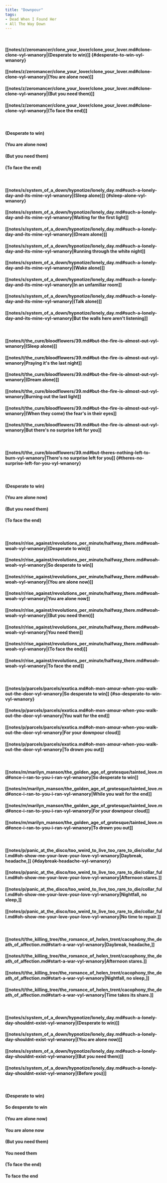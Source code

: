 ```yaml
---
title: "Downpour"
tags:
- Dead When I Found Her
- All The Way Down
---
```

&nbsp;
#### [[notes/z/zeromancer/clone_your_lover/clone_your_lover.md#clone-clone-vyl-wnanory|(Desperate to win)]] {#desperate-to-win-vyl-wnanory}
#### [[notes/z/zeromancer/clone_your_lover/clone_your_lover.md#clone-clone-vyl-wnanory|(You are alone now)]]
#### [[notes/z/zeromancer/clone_your_lover/clone_your_lover.md#clone-clone-vyl-wnanory|(But you need them)]]
#### [[notes/z/zeromancer/clone_your_lover/clone_your_lover.md#clone-clone-vyl-wnanory|(To face the end)]]
&nbsp;
#### (Desperate to win)
#### (You are alone now)
#### (But you need them)
#### (To face the end)
&nbsp;
#### [[notes/s/system_of_a_down/hypnotize/lonely_day.md#such-a-lonely-day-and-its-mine-vyl-wnanory|(Sleep alone)]] {#sleep-alone-vyl-wnanory}
#### [[notes/s/system_of_a_down/hypnotize/lonely_day.md#such-a-lonely-day-and-its-mine-vyl-wnanory|Waiting for the first light]]
#### [[notes/s/system_of_a_down/hypnotize/lonely_day.md#such-a-lonely-day-and-its-mine-vyl-wnanory|(Dream alone)]]
#### [[notes/s/system_of_a_down/hypnotize/lonely_day.md#such-a-lonely-day-and-its-mine-vyl-wnanory|Running through the white night]]
#### [[notes/s/system_of_a_down/hypnotize/lonely_day.md#such-a-lonely-day-and-its-mine-vyl-wnanory|(Wake alone)]]
#### [[notes/s/system_of_a_down/hypnotize/lonely_day.md#such-a-lonely-day-and-its-mine-vyl-wnanory|In an unfamiliar room]]
#### [[notes/s/system_of_a_down/hypnotize/lonely_day.md#such-a-lonely-day-and-its-mine-vyl-wnanory|(Talk alone)]]
#### [[notes/s/system_of_a_down/hypnotize/lonely_day.md#such-a-lonely-day-and-its-mine-vyl-wnanory|But the walls here aren't listening]]
&nbsp;
#### [[notes/t/the_cure/bloodflowers/39.md#but-the-fire-is-almost-out-vyl-wnanory|(Sleep alone)]]
#### [[notes/t/the_cure/bloodflowers/39.md#but-the-fire-is-almost-out-vyl-wnanory|Praying it's the last night]]
#### [[notes/t/the_cure/bloodflowers/39.md#but-the-fire-is-almost-out-vyl-wnanory|(Dream alone)]]
#### [[notes/t/the_cure/bloodflowers/39.md#but-the-fire-is-almost-out-vyl-wnanory|Burning out the last light]]
#### [[notes/t/the_cure/bloodflowers/39.md#but-the-fire-is-almost-out-vyl-wnanory|(When they come) the fear's in their eyes]]
#### [[notes/t/the_cure/bloodflowers/39.md#but-the-fire-is-almost-out-vyl-wnanory|But there's no surprise left for you]]
&nbsp;
#### [[notes/t/the_cure/bloodflowers/39.md#but-theres-nothing-left-to-burn-vyl-wnanory|There's no surprise left for you]] {#theres-no-surprise-left-for-you-vyl-wnanory}
&nbsp;
#### (Desperate to win)
#### (You are alone now)
#### (But you need them)
#### (To face the end)
&nbsp;
#### [[notes/r/rise_against/revolutions_per_minute/halfway_there.md#woah-woah-vyl-wnanory|(Desperate to win)]]
#### [[notes/r/rise_against/revolutions_per_minute/halfway_there.md#woah-woah-vyl-wnanory|So desperate to win]]
#### [[notes/r/rise_against/revolutions_per_minute/halfway_there.md#woah-woah-vyl-wnanory|(You are alone now)]]
#### [[notes/r/rise_against/revolutions_per_minute/halfway_there.md#woah-woah-vyl-wnanory|You are alone now]]
#### [[notes/r/rise_against/revolutions_per_minute/halfway_there.md#woah-woah-vyl-wnanory|(But you need them)]]
#### [[notes/r/rise_against/revolutions_per_minute/halfway_there.md#woah-woah-vyl-wnanory|You need them]]
#### [[notes/r/rise_against/revolutions_per_minute/halfway_there.md#woah-woah-vyl-wnanory|(To face the end)]]
#### [[notes/r/rise_against/revolutions_per_minute/halfway_there.md#woah-woah-vyl-wnanory|To face the end]]
&nbsp;
#### [[notes/p/parcels/parcels/exotica.md#oh-mon-amour-when-you-walk-out-the-door-vyl-wnanory|So desperate to win]] {#so-desperate-to-win-vyl-wnanory}
#### [[notes/p/parcels/parcels/exotica.md#oh-mon-amour-when-you-walk-out-the-door-vyl-wnanory|You wait for the end]]
#### [[notes/p/parcels/parcels/exotica.md#oh-mon-amour-when-you-walk-out-the-door-vyl-wnanory|For your downpour cloud]]
#### [[notes/p/parcels/parcels/exotica.md#oh-mon-amour-when-you-walk-out-the-door-vyl-wnanory|To drown you out]]
&nbsp;
#### [[notes/m/marilyn_manson/the_golden_age_of_grotesque/tainted_love.md#once-i-ran-to-you-i-ran-vyl-wnanory|So desperate to win]]
#### [[notes/m/marilyn_manson/the_golden_age_of_grotesque/tainted_love.md#once-i-ran-to-you-i-ran-vyl-wnanory|While you wait for the end]]
#### [[notes/m/marilyn_manson/the_golden_age_of_grotesque/tainted_love.md#once-i-ran-to-you-i-ran-vyl-wnanory|For your downpour cloud]]
#### [[notes/m/marilyn_manson/the_golden_age_of_grotesque/tainted_love.md#once-i-ran-to-you-i-ran-vyl-wnanory|To drown you out]]
&nbsp;
#### [[notes/p/panic_at_the_disco/too_weird_to_live_too_rare_to_die/collar_full.md#oh-show-me-your-love-your-love-vyl-wnanory|Daybreak, headache,]] {#daybreak-headache-vyl-wnanory}
#### [[notes/p/panic_at_the_disco/too_weird_to_live_too_rare_to_die/collar_full.md#oh-show-me-your-love-your-love-vyl-wnanory|Afternoon stares.]]
#### [[notes/p/panic_at_the_disco/too_weird_to_live_too_rare_to_die/collar_full.md#oh-show-me-your-love-your-love-vyl-wnanory|Nightfall, no sleep,]]
#### [[notes/p/panic_at_the_disco/too_weird_to_live_too_rare_to_die/collar_full.md#oh-show-me-your-love-your-love-vyl-wnanory|No time to repair.]]
&nbsp;
#### [[notes/t/the_killing_tree/the_romance_of_helen_trent/cacophony_the_death_of_affection.md#start-a-war-vyl-wnanory|Daybreak, headache,]]
#### [[notes/t/the_killing_tree/the_romance_of_helen_trent/cacophony_the_death_of_affection.md#start-a-war-vyl-wnanory|Afternoon stares.]]
#### [[notes/t/the_killing_tree/the_romance_of_helen_trent/cacophony_the_death_of_affection.md#start-a-war-vyl-wnanory|Nightfall, no sleep,]]
#### [[notes/t/the_killing_tree/the_romance_of_helen_trent/cacophony_the_death_of_affection.md#start-a-war-vyl-wnanory|Time takes its share.]]
&nbsp;
#### [[notes/s/system_of_a_down/hypnotize/lonely_day.md#such-a-lonely-day-shouldnt-exist-vyl-wnanory|(Desperate to win)]]
#### [[notes/s/system_of_a_down/hypnotize/lonely_day.md#such-a-lonely-day-shouldnt-exist-vyl-wnanory|(You are alone now)]]
#### [[notes/s/system_of_a_down/hypnotize/lonely_day.md#such-a-lonely-day-shouldnt-exist-vyl-wnanory|(But you need them)]]
#### [[notes/s/system_of_a_down/hypnotize/lonely_day.md#such-a-lonely-day-shouldnt-exist-vyl-wnanory|(Before you)]]
&nbsp;
#### (Desperate to win)
#### So desperate to win
#### (You are alone now)
#### You are alone now
#### (But you need them)
#### You need them
#### (To face the end)
#### To face the end

